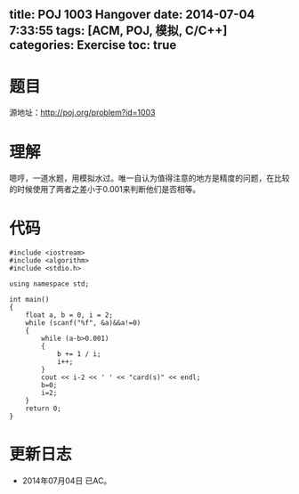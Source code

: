 title: POJ 1003 Hangover
date: 2014-07-04 7:33:55
tags: [ACM, POJ, 模拟, C/C++]
categories: Exercise
toc: true
---
# 题目
源地址：http://poj.org/problem?id=1003

# 理解
嗯哼，一道水题，用模拟水过。唯一自认为值得注意的地方是精度的问题，在比较的时候使用了两者之差小于0.001来判断他们是否相等。

<!-- more -->

# 代码
```
#include <iostream>
#include <algorithm>
#include <stdio.h>

using namespace std;

int main()
{
    float a, b = 0, i = 2;
    while (scanf("%f", &a)&&a!=0)
    {
        while (a-b>0.001)
        {
            b += 1 / i;
            i++;
        }
        cout << i-2 << ' ' << "card(s)" << endl;
        b=0;
        i=2;
    }
    return 0;
}
```

# 更新日志
- 2014年07月04日  已AC。